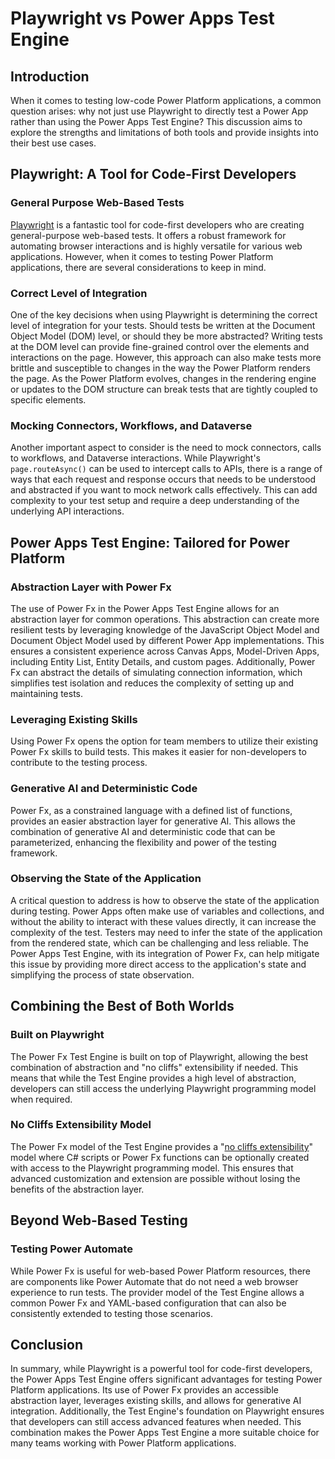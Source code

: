# Playwright vs Power Apps Test Engine

## Introduction

When it comes to testing low-code Power Platform applications, a common question arises: why not just use Playwright to directly test a Power App rather than using the Power Apps Test Engine? This discussion aims to explore the strengths and limitations of both tools and provide insights into their best use cases.

## Playwright: A Tool for Code-First Developers

### General Purpose Web-Based Tests

[Playwright](https://playwright.dev/) is a fantastic tool for code-first developers who are creating general-purpose web-based tests. It offers a robust framework for automating browser interactions and is highly versatile for various web applications. However, when it comes to testing Power Platform applications, there are several considerations to keep in mind.

### Correct Level of Integration

One of the key decisions when using Playwright is determining the correct level of integration for your tests. Should tests be written at the Document Object Model (DOM) level, or should they be more abstracted? Writing tests at the DOM level can provide fine-grained control over the elements and interactions on the page. However, this approach can also make tests more brittle and susceptible to changes in the way the Power Platform renders the page. As the Power Platform evolves, changes in the rendering engine or updates to the DOM structure can break tests that are tightly coupled to specific elements.

### Mocking Connectors, Workflows, and Dataverse

Another important aspect to consider is the need to mock connectors, calls to workflows, and Dataverse interactions. While Playwright's `page.routeAsync()` can be used to intercept calls to APIs, there is a range of ways that each request and response occurs that needs to be understood and abstracted if you want to mock network calls effectively. This can add complexity to your test setup and require a deep understanding of the underlying API interactions.

## Power Apps Test Engine: Tailored for Power Platform

### Abstraction Layer with Power Fx

The use of Power Fx in the Power Apps Test Engine allows for an abstraction layer for common operations. This abstraction can create more resilient tests by leveraging knowledge of the JavaScript Object Model and Document Object Model used by different Power App implementations. This ensures a consistent experience across Canvas Apps, Model-Driven Apps, including Entity List, Entity Details, and custom pages. Additionally, Power Fx can abstract the details of simulating connection information, which simplifies test isolation and reduces the complexity of setting up and maintaining tests.

### Leveraging Existing Skills

Using Power Fx opens the option for team members to utilize their existing Power Fx skills to build tests. This makes it easier for non-developers to contribute to the testing process.

### Generative AI and Deterministic Code

Power Fx, as a constrained language with a defined list of functions, provides an easier abstraction layer for generative AI. This allows the combination of generative AI and deterministic code that can be parameterized, enhancing the flexibility and power of the testing framework.

### Observing the State of the Application

A critical question to address is how to observe the state of the application during testing. Power Apps often make use of variables and collections, and without the ability to interact with these values directly, it can increase the complexity of the test. Testers may need to infer the state of the application from the rendered state, which can be challenging and less reliable. The Power Apps Test Engine, with its integration of Power Fx, can help mitigate this issue by providing more direct access to the application's state and simplifying the process of state observation.

## Combining the Best of Both Worlds

### Built on Playwright

The Power Fx Test Engine is built on top of Playwright, allowing the best combination of abstraction and "no cliffs" extensibility if needed. This means that while the Test Engine provides a high level of abstraction, developers can still access the underlying Playwright programming model when required.

### No Cliffs Extensibility Model

The Power Fx model of the Test Engine provides a "[no cliffs extensibility](../examples/understanding-no-cliffs-extensibility-model.md)" model where C# scripts or Power Fx functions can be optionally created with access to the Playwright programming model. This ensures that advanced customization and extension are possible without losing the benefits of the abstraction layer.

## Beyond Web-Based Testing

### Testing Power Automate

While Power Fx is useful for web-based Power Platform resources, there are components like Power Automate that do not need a web browser experience to run tests. The provider model of the Test Engine allows a common Power Fx and YAML-based configuration that can also be consistently extended to testing those scenarios.

## Conclusion

In summary, while Playwright is a powerful tool for code-first developers, the Power Apps Test Engine offers significant advantages for testing Power Platform applications. Its use of Power Fx provides an accessible abstraction layer, leverages existing skills, and allows for generative AI integration. Additionally, the Test Engine's foundation on Playwright ensures that developers can still access advanced features when needed. This combination makes the Power Apps Test Engine a more suitable choice for many teams working with Power Platform applications.